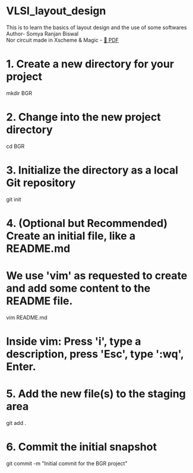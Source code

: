 # VLSI_layout_design
This is to learn the basics of layout design and the use of some softwares 
<br>Author- Somya Ranjan Biswal 
<br>Nor circuit made in Xscheme & Magic - [📄 PDF](https://drive.google.com/file/d/1MPNZ3yGTIuAfjs-EdFOol69XIoLEgBxi/view?usp=sharing)
# 1. Create a new directory for your project
mkdir BGR

# 2. Change into the new project directory
cd BGR

# 3. Initialize the directory as a local Git repository
git init

# 4. (Optional but Recommended) Create an initial file, like a README.md
# We use 'vim' as requested to create and add some content to the README file.
vim README.md
# Inside vim: Press 'i', type a description, press 'Esc', type ':wq', Enter.

# 5. Add the new file(s) to the staging area
git add .

# 6. Commit the initial snapshot
git commit -m "Initial commit for the BGR project"

